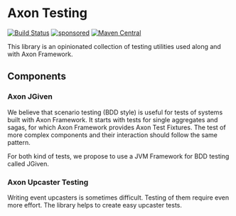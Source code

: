 # Axon Testing


[![Build Status](https://github.com/holixon/axon-testing/workflows/Development%20branches/badge.svg)](https://github.com/holixon/axon-testing/actions)
[![sponsored](https://img.shields.io/badge/sponsoredBy-Holisticon-RED.svg)](https://holisticon.de/)
[![Maven Central](https://maven-badges.herokuapp.com/maven-central/io.holixon.axon.testing/axon-testing-jgiven-core/badge.svg)](https://maven-badges.herokuapp.com/maven-central/io.holixon.axon.testing/axon-testing-jgiven-core)

This library is an opinionated collection of testing utilities used along and with Axon Framework.  

## Components

### Axon JGiven

We believe that scenario testing (BDD style) is useful for tests of systems built with Axon Framework. It starts with tests for 
single aggregates and sagas, for which Axon Framework provides Axon Test Fixtures. The test of more complex components and their 
interaction should follow the same pattern.

For both kind of tests, we propose to use a JVM Framework for BDD testing called JGiven.

### Axon Upcaster Testing

Writing event upcasters is sometimes difficult. Testing of them require even more effort. The library helps to create easy upcaster tests.

